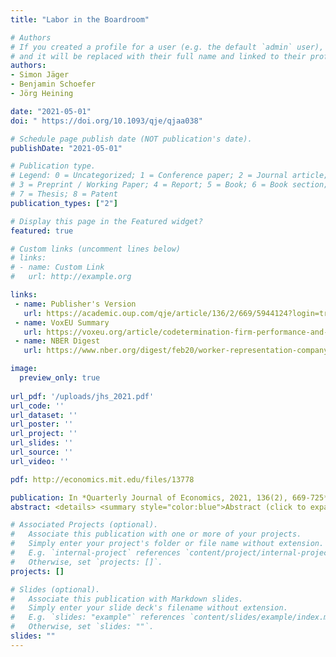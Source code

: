 ```yaml
---
title: "Labor in the Boardroom"

# Authors
# If you created a profile for a user (e.g. the default `admin` user), write the username (folder name) here 
# and it will be replaced with their full name and linked to their profile.
authors:
- Simon Jäger
- Benjamin Schoefer
- Jörg Heining

date: "2021-05-01"
doi: " https://doi.org/10.1093/qje/qjaa038"

# Schedule page publish date (NOT publication's date).
publishDate: "2021-05-01"

# Publication type.
# Legend: 0 = Uncategorized; 1 = Conference paper; 2 = Journal article;
# 3 = Preprint / Working Paper; 4 = Report; 5 = Book; 6 = Book section;
# 7 = Thesis; 8 = Patent
publication_types: ["2"]

# Display this page in the Featured widget?
featured: true

# Custom links (uncomment lines below)
# links:
# - name: Custom Link
#   url: http://example.org

links:
 - name: Publisher's Version
   url: https://academic.oup.com/qje/article/136/2/669/5944124?login=true
 - name: VoxEU Summary
   url: https://voxeu.org/article/codetermination-firm-performance-and-wages
 - name: NBER Digest
   url: https://www.nber.org/digest/feb20/worker-representation-company-boards-raises-investment

image:
  preview_only: true
  
url_pdf: '/uploads/jhs_2021.pdf'
url_code: ''
url_dataset: ''
url_poster: ''
url_project: ''
url_slides: ''
url_source: ''
url_video: ''

pdf: http://economics.mit.edu/files/13778

publication: In *Quarterly Journal of Economics, 2021, 136(2), 669-725*
abstract: <details> <summary style="color:blue">Abstract (click to expand)</summary> We estimate the wage effects of shared governance, or codetermination, in the form of a mandate of one-third of corporate board seats going to worker representatives. We study a reform in Germany that abruptly abolished this mandate for stock corporations incorporated after August 1994, while it locked the mandate for the slightly older cohorts. Our research design compares firm cohorts incorporated before the reform and after; in a robustness check we draw on the analogous difference in unaffected firm types (LLCs). We find no effects of board-level codetermination on wages and the wage structure, even in firms with particularly flexible wages. The degree of rent sharing and the labor share are also unaffected. We reject that disinvestment could have offset wage effects through the canonical hold-up channel, as shared governance, if anything, increases capital formation. </details> <strong>Media coverage:</strong> <a href="https://www.youtube.com/watch?v=c-0_1VitpkM/">Econimate</a> , <a href="https://www.wbur.org/hereandnow/2019/10/18/warren-workers-corporate-board-members-germany/">Here & Now (NPR)</a> , <a href="https://mitsloan.mit.edu/ideas-made-to-matter/there-a-seat-employees-u-s-boardrooms/">Sloan</a> , <a href="http://economics.mit.edu/files/19264/">FAZ (German)</a> <em> <font size="3.5"> <strong>Quarterly Journal of Economics</strong>, 2021, 136(2), 669-725. </font> </em>

# Associated Projects (optional).
#   Associate this publication with one or more of your projects.
#   Simply enter your project's folder or file name without extension.
#   E.g. `internal-project` references `content/project/internal-project/index.md`.
#   Otherwise, set `projects: []`.
projects: []

# Slides (optional).
#   Associate this publication with Markdown slides.
#   Simply enter your slide deck's filename without extension.
#   E.g. `slides: "example"` references `content/slides/example/index.md`.
#   Otherwise, set `slides: ""`.
slides: ""
---
```

